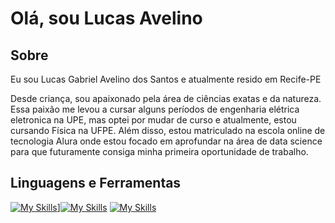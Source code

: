 # Olá, sou Lucas Avelino

## Sobre

Eu sou Lucas Gabriel Avelino dos Santos e atualmente resido em Recife-PE

Desde criança, sou apaixonado pela área de ciências exatas e da natureza. Essa paixão me levou a cursar alguns períodos de engenharia elétrica eletronica na UPE, mas optei por mudar de curso e atualmente, estou cursando Física na UFPE. Além disso, estou matriculado na escola online de tecnologia Alura onde estou focado em aprofundar na área de data science para que futuramente consiga minha primeira oportunidade de trabalho.

## Linguagens e Ferramentas

[![My Skills](https://skillicons.dev/icons?i=latex)](https://www.latex-project.org)][![My Skills](https://skillicons.dev/icons?i=python)](https://www.python.org)
[![My Skills](https://skillicons.dev/icons?i=cpp)](https://learn.microsoft.com/pt-br/cpp/cpp/?view=msvc-170)

<!--
**LucasAvelin0/LucasAvelin0** is a ✨ _special_ ✨ repository because its `README.md` (this file) appears on your GitHub profile.
![LaTeX](https://img.shields.io/badge/latex-%23008080.svg?style=for-the-badge&logo=latex&logoColor=white)
![Python](https://img.shields.io/badge/python-3670A0?style=for-the-badge&logo=python&logoColor=ffdd54)
![C++](https://img.shields.io/badge/c++-%2300599C.svg?style=for-the-badge&logo=c%2B%2B&logoColor=white)
Here are some ideas to get you started:

- 🔭 I’m currently working on ...
- 🌱 I’m currently learning ...
- 👯 I’m looking to collaborate on ...
- 🤔 I’m looking for help with ...
- 💬 Ask me about ...
- 📫 How to reach me: ...
- 😄 Pronouns: ...
- ⚡ Fun fact: ...
-->
